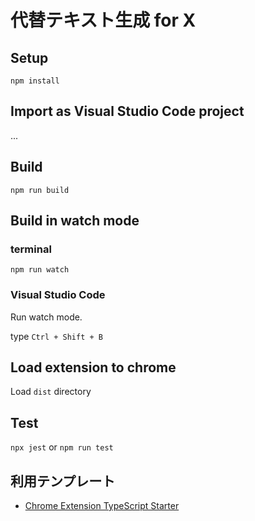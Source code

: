 # 代替テキスト生成 for X

## Setup

```
npm install
```

## Import as Visual Studio Code project

...

## Build

```
npm run build
```

## Build in watch mode

### terminal

```
npm run watch
```

### Visual Studio Code

Run watch mode.

type `Ctrl + Shift + B`

## Load extension to chrome

Load `dist` directory

## Test

`npx jest` or `npm run test`

## 利用テンプレート

- [Chrome Extension TypeScript Starter](https://github.com/chibat/chrome-extension-typescript-starter)
